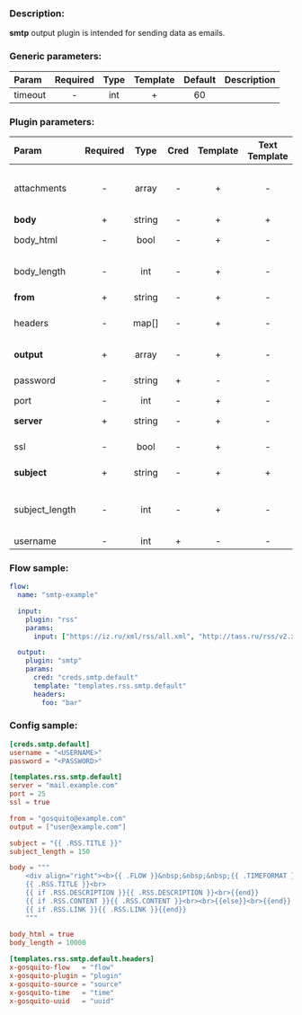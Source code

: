 ### Description:

**smtp** output plugin is intended for sending data as emails.


### Generic parameters:

| Param   | Required | Type | Template | Default | Description |
|:--------|:--------:|:----:|:--------:|:-------:|:------------|
| timeout |    -     | int  |    +     |   60    |             |


### Plugin parameters:

| Param          | Required |  Type  | Cred | Template | Text Template | Default |        Example         | Description                               |
|:---------------|:--------:|:------:|:----:|:--------:|:-------------:|:-------:|:----------------------:|:------------------------------------------|
| attachments    |    -     | array  |  -   |    +     |       -       |   []    |    ["data.array0"]     | List of [DataItem](https://github.com/livelace/gosquito/blob/master/docs/data.md) fields with files paths. |
| **body**       |    +     | string |  -   |    +     |       +       |   ""    |   "{{.RSS.CONTENT}}"   | Email body.                               |
| body_html      |    -     |  bool  |  -   |    +     |       -       |  true   |         false          | Send body as HTML.                        |
| body_length    |    -     |  int   |  -   |    +     |       -       |  10000  |          1000          | Maximum body length in letters.           |
| **from**       |    +     | string |  -   |    +     |       -       |   ""    | "gosquito@example.com" | Email from.                               |
| headers        |    -     | map[]  |  -   |    +     |       -       |  map[]  |      see example       | Dynamic list of email headers.            |
| **output**     |    +     | array  |  -   |    +     |       -       |   []    | ["user1@example.com"]  | List of recipients.                       |
| password       |    -     | string |  +   |    -     |       -       |   ""    |           ""           | SMTP password.                            |
| port           |    -     |  int   |  -   |    +     |       -       |   25    |          465           | SMTP port.                                |
| **server**     |    +     | string |  -   |    +     |       -       |   ""    |   "mail.example.com"   | SMTP server.                              |
| ssl            |    -     |  bool  |  -   |    +     |       -       |  false   |         true          | Use SSL for connection.                   |
| **subject**    |    +     | string |  -   |    +     |       +       |   ""    |  "{{.TWITTER.TEXT}}"   | Email subject.                            |
| subject_length |    -     |  int   |  -   |    +     |       -       |   100   |          300           | Maximum subject length in letters.        |
| username       |    -     |  int   |  +   |    -     |       -       |   ""    |           ""           | SMTP user.                                |


### Flow sample:

```yaml
flow:
  name: "smtp-example"

  input:
    plugin: "rss"
    params:
      input: ["https://iz.ru/xml/rss/all.xml", "http://tass.ru/rss/v2.xml"]

  output:
    plugin: "smtp"
    params:
      cred: "creds.smtp.default"
      template: "templates.rss.smtp.default"
      headers:
        foo: "bar"
```

### Config sample:

```toml
[creds.smtp.default]
username = "<USERNAME>"
password = "<PASSWORD>"

[templates.rss.smtp.default]
server = "mail.example.com"
port = 25
ssl = true

from = "gosquito@example.com"
output = ["user@example.com"]

subject = "{{ .RSS.TITLE }}"
subject_length = 150

body = """
    <div align="right"><b>{{ .FLOW }}&nbsp;&nbsp;&nbsp;{{ .TIMEFORMAT }}</b></div>
    {{ .RSS.TITLE }}<br>
    {{ if .RSS.DESCRIPTION }}{{ .RSS.DESCRIPTION }}<br>{{end}}
    {{ if .RSS.CONTENT }}{{ .RSS.CONTENT }}<br><br>{{else}}<br>{{end}}
    {{ if .RSS.LINK }}{{ .RSS.LINK }}{{end}}
    """
    
body_html = true
body_length = 10000

[templates.rss.smtp.default.headers]
x-gosquito-flow   = "flow"
x-gosquito-plugin = "plugin"
x-gosquito-source = "source"
x-gosquito-time   = "time"
x-gosquito-uuid   = "uuid"
```
